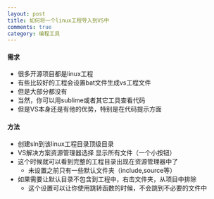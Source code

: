 ```yaml
---
layout: post
title: 如何将一个linux工程导入到VS中
comments: true
category: 编程工具
---
```

#### 需求
* 很多开源项目都是linux工程
* 有些比较好的工程会设置bat文件生成vs工程文件
* 但是大部分都没有
* 当然，你可以用sublime或者其它工具查看代码
* 但是VS本身还是有他的优势，特别是在代码提示方面

#### 方法
* 创建sln到该linux工程目录顶级目录
* VS解决方案资源管理器选择 显示所有文件（一个小按钮）
* 这个时候就可以看到完整的工程目录出现在资源管理器中了
    - 未设置之前只有一些默认文件夹（include,source等）
* 如果需要让默认目录不包含到工程中，右击文件夹，从项目中排除
    - 这个设置可以让你使用跳转函数的时候，不会跳到不必要的文件中

